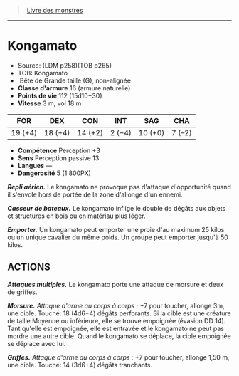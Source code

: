 ﻿> [Livre des monstres](tome_of_beasts_old.md)

---

# Kongamato

- Source: (LDM p258)(TOB p265)
- TOB: Kongamato
-  Bête de Grande taille (G), non-alignée
- **Classe d'armure** 16 (armure naturelle)
- **Points de vie** 112 (15d10+30)
- **Vitesse** 3 m, vol 18 m

|FOR|DEX|CON|INT|SAG|CHA|
|---|---|---|---|---|---|
|19 (+4)|18 (+4)|14 (+2)|2 (−4)|10 (+0)|7 (–2)|

- **Compétence** Perception +3
- **Sens** Perception passive 13
- **Langues** —
- **Dangerosité** 5 (1 800PX)

**_Repli aérien._** Le kongamato ne provoque pas d'attaque d'opportunité quand il s'envole hors de portée de la zone d'allonge d'un ennemi.

**_Casseur de bateaux._** Le kongamato inflige le double de dégâts aux objets et structures en bois ou en matériau plus léger.

**_Emporter._** Un kongamato peut emporter une proie d'au maximum 25 kilos ou un unique cavalier du même poids. Un groupe peut emporter jusqu'à 50 kilos.

## ACTIONS

**_Attaques multiples._** Le kongamato porte une attaque de morsure et deux de griffes.

**_Morsure._** _Attaque d'arme au corps à corps :_ +7 pour toucher, allonge 3m, une cible. Touché: 18 (4d6+4) dégâts perforants. Si la cible est une créature de taille Moyenne ou inférieure, elle se trouve empoignée (évasion DD 14). Tant qu'elle est empoignée, elle est entravée et le kongamato ne peut pas mordre une autre cible. Quand le kongamato se déplace, la cible empoignée se déplace avec lui.

**_Griffes._** _Attaque d'arme au corps à corps :_ +7 pour toucher, allonge 1,50 m, une cible. Touché: 14 (3d6+4) dégâts tranchants.

